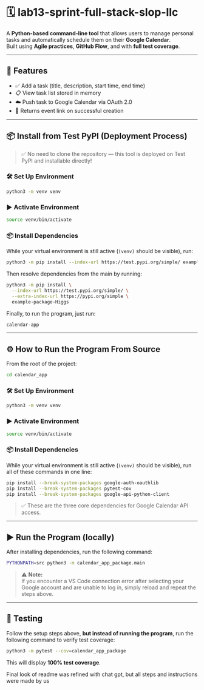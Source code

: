 # 🗓️ lab13-sprint-full-stack-slop-llc

A **Python-based command-line tool** that allows users to manage personal tasks and automatically schedule them on their **Google Calendar**.  
Built using **Agile practices**, **GitHub Flow**, and with **full test coverage**.

---

## 🚀 Features

- ✅ Add a task (title, description, start time, end time)  
- 📋 View task list stored in memory  
- ☁️ Push task to Google Calendar via OAuth 2.0  
- 🔗 Returns event link on successful creation  

---

## 📦 Install from Test PyPI (Deployment Process)

> ✅ No need to clone the repository — this tool is deployed on Test PyPI and installable directly!

### 🛠️ Set Up Environment

```bash
python3 -m venv venv
```

### ▶️ Activate Environment

```bash
source venv/bin/activate
```

### 📦 Install Dependencies

While your virtual environment is still active (`(venv)` should be visible), run:

```bash
python3 -m pip install --index-url https://test.pypi.org/simple/ example-package-Higgs
```

Then resolve dependencies from the main by running:

```bash
python3 -m pip install \
  --index-url https://test.pypi.org/simple/ \
  --extra-index-url https://pypi.org/simple \
  example-package-Higgs
```
Finally, to run the program, just run:

```bash
calendar-app
```


---

## ⚙️ How to Run the Program From Source

From the root of the project:

```bash
cd calendar_app
```

### 🛠️ Set Up Environment

```bash
python3 -m venv venv
```

### ▶️ Activate Environment

```bash
source venv/bin/activate
```

### 📦 Install Dependencies

While your virtual environment is still active (`(venv)` should be visible), run all of these commands in one line:

```bash
pip install --break-system-packages google-auth-oauthlib
pip install --break-system-packages pytest-cov
pip install --break-system-packages google-api-python-client
```

> ✅ These are the three core dependencies for Google Calendar API access.

---

## ▶️ Run the Program (locally)

After installing dependencies, run the following command:

```bash
PYTHONPATH=src python3 -m calendar_app_package.main
```

> ⚠️ **Note:**  
> If you encounter a VS Code connection error after selecting your Google account and are unable to log in, simply reload and repeat the steps above.

---

## 🧪 Testing

Follow the setup steps above, **but instead of running the program**, run the following command to verify test coverage:

```bash
python3 -m pytest --cov=calendar_app_package
```

This will display **100% test coverage**.


Final look of readme was refined with chat gpt, but all steps and instructions were made by us

